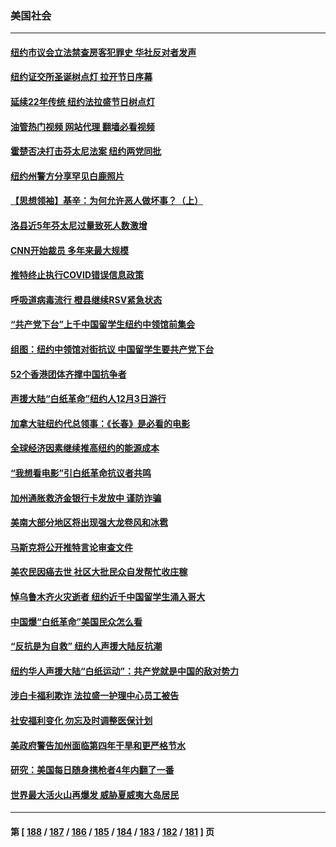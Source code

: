 ### 美国社会
---
#### [纽约市议会立法禁查房客犯罪史 华社反对者发声](../../pages/ncid1078160/n13876495.md?12011645) 
#### [纽约证交所圣诞树点灯 拉开节日序幕](../../pages/ncid1078160/n13876478.md?12011645) 
#### [延续22年传统 纽约法拉盛节日树点灯](../../pages/ncid1078160/n13876473.md?12011645) 
#### [油管热门视频 网站代理 翻墙必看视频](http://138.2.39.72:81/youtube.html?epic-marker?12011645)
#### [霍楚否决打击芬太尼法案 纽约两党同批](../../pages/ncid1078160/n13876493.md?12011645) 
#### [纽约州警方分享罕见白鹿照片](../../pages/ncid1078160/n13876425.md?12011645) 
#### [【思想领袖】基辛：为何允许恶人做坏事？（上）](../../pages/ncid1078160/n13875667.md?12011645) 
#### [洛县近5年芬太尼过量致死人数激增](../../pages/ncid1078160/n13876361.md?12011645) 
#### [CNN开始裁员 多年来最大规模](../../pages/ncid1078160/n13876274.md?12011645) 
#### [推特终止执行COVID错误信息政策](../../pages/ncid1078160/n13875656.md?12011645) 
#### [呼吸道病毒流行 橙县继续RSV紧急状态](../../pages/ncid1078160/n13876218.md?12011645) 
#### [“共产党下台”上千中国留学生纽约中领馆前集会](../../pages/ncid1078160/n13875802.md?12011645) 
#### [组图：纽约中领馆对街抗议 中国留学生要共产党下台](../../pages/ncid1078160/n13875829.md?12011645) 
#### [52个香港团体齐撑中国抗争者](../../pages/ncid1078160/n13875792.md?12011645) 
#### [声援大陆“白纸革命”纽约人12月3日游行](../../pages/ncid1078160/n13875784.md?12011645) 
#### [加拿大驻纽约代总领事：《长春》是必看的电影](../../pages/ncid1078160/n13875854.md?12011645) 
#### [全球经济因素继续推高纽约的能源成本](../../pages/ncid1078160/n13875815.md?12011645) 
#### [“我想看电影”引白纸革命抗议者共鸣](../../pages/ncid1078160/n13875742.md?12011645) 
#### [加州通胀救济金银行卡发放中 谨防诈骗](../../pages/ncid1078160/n13875586.md?12011645) 
#### [美南大部分地区将出现强大龙卷风和冰雹](../../pages/ncid1078160/n13875599.md?12011645) 
#### [马斯克将公开推特言论审查文件](../../pages/ncid1078160/n13875527.md?12011645) 
#### [美农民因癌去世 社区大批民众自发帮忙收庄稼](../../pages/ncid1078160/n13875219.md?12011645) 
#### [悼乌鲁木齐火灾逝者 纽约近千中国留学生涌入哥大](../../pages/ncid1078160/n13875228.md?12011645) 
#### [中国爆“白纸革命”美国民众怎么看](../../pages/ncid1078160/n13875145.md?12011645) 
#### [“反抗是为自救” 纽约人声援大陆反抗潮](../../pages/ncid1078160/n13875210.md?12011645) 
#### [纽约华人声援大陆“白纸运动”：共产党就是中国的敌对势力](../../pages/ncid1078160/n13875207.md?12011645) 
#### [涉白卡福利欺诈 法拉盛一护理中心员工被告](../../pages/ncid1078160/n13875125.md?12011645) 
#### [社安福利变化 勿忘及时调整医保计划](../../pages/ncid1078160/n13875199.md?12011645) 
#### [美政府警告加州面临第四年干旱和更严格节水](../../pages/ncid1078160/n13875010.md?12011645) 
#### [研究：美国每日随身携枪者4年内翻了一番](../../pages/ncid1078160/n13874928.md?12011645) 
#### [世界最大活火山再爆发 威胁夏威夷大岛居民](../../pages/ncid1078160/n13874985.md?12011645) 

---
#### 第 [ [188](./188.md?12011645) / [187](./187.md?12011645) / [186](./186.md?12011645) / [185](./185.md?12011645) / [184](./184.md?12011645) / [183](./183.md?12011645) / [182](./182.md?12011645) / [181](./181.md?12011645) ] 页
